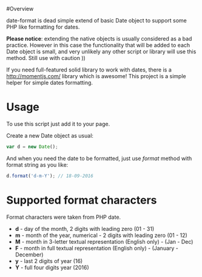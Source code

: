 #Overview

date-format is dead simple extend of basic Date object to support some PHP like formatting for dates.

**Please notice**: extending the native objects is usually considered as a bad practice.
However in this case the functionality that will be added to each Date object is small, 
and very unlikely any other script or library will use this method.
Still use with caution ))

If you need full-featured solid library to work with dates, there is a http://momentjs.com/ library which is awesome!
This project is a simple helper for simple dates formatting.

# Usage

To use this script just add it to your page.

Create a new Date object as usual:
```JavaScript
var d = new Date();
```

And when you need the date to be formatted, just use *format* method with format string as you like:
```JavaScript
d.format('d-m-Y'); // 18-09-2016
```

# Supported format characters

Format characters were taken from PHP date.

+ **d** - day of the month, 2 digits with leading zero (01 - 31)
+ **m** - month of the year, numerical - 2 digits with leading zero (01 - 12)
+ **M** - month in 3-letter textual representation (English only) - (Jan - Dec)
+ **F** - month in full textual representation (English only) - (January - December)
+ **y** - last 2 digits of year (16)
+ **Y** - full four digits year (2016)
